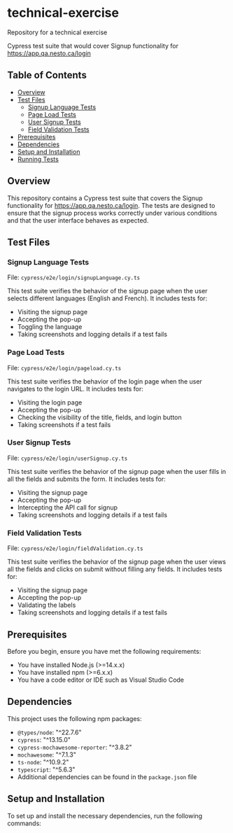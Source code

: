 # technical-exercise
Repository for a technical exercise

Cypress test suite that would cover Signup functionality for https://app.qa.nesto.ca/login

## Table of Contents
- [Overview](#overview)
- [Test Files](#test-files)
  - [Signup Language Tests](#signup-language-tests)
  - [Page Load Tests](#page-load-tests)
  - [User Signup Tests](#user-signup-tests)
  - [Field Validation Tests](#field-validation-tests)
- [Prerequisites](#prerequisites)
- [Dependencies](#dependencies)
- [Setup and Installation](#setup-and-installation)
- [Running Tests](#running-tests)

## Overview
This repository contains a Cypress test suite that covers the Signup functionality for https://app.qa.nesto.ca/login. The tests are designed to ensure that the signup process works correctly under various conditions and that the user interface behaves as expected.

## Test Files

### Signup Language Tests
File: `cypress/e2e/login/signupLanguage.cy.ts`

This test suite verifies the behavior of the signup page when the user selects different languages (English and French). It includes tests for:
- Visiting the signup page
- Accepting the pop-up
- Toggling the language
- Taking screenshots and logging details if a test fails

### Page Load Tests
File: `cypress/e2e/login/pageload.cy.ts`

This test suite verifies the behavior of the login page when the user navigates to the login URL. It includes tests for:
- Visiting the login page
- Accepting the pop-up
- Checking the visibility of the title, fields, and login button
- Taking screenshots if a test fails

### User Signup Tests
File: `cypress/e2e/login/userSignup.cy.ts`

This test suite verifies the behavior of the signup page when the user fills in all the fields and submits the form. It includes tests for:
- Visiting the signup page
- Accepting the pop-up
- Intercepting the API call for signup
- Taking screenshots and logging details if a test fails

### Field Validation Tests
File: `cypress/e2e/login/fieldValidation.cy.ts`

This test suite verifies the behavior of the signup page when the user views all the fields and clicks on submit without filling any fields. It includes tests for:
- Visiting the signup page
- Accepting the pop-up
- Validating the labels
- Taking screenshots and logging details if a test fails

## Prerequisites
Before you begin, ensure you have met the following requirements:
- You have installed Node.js (>=14.x.x)
- You have installed npm (>=6.x.x)
- You have a code editor or IDE such as Visual Studio Code

## Dependencies
This project uses the following npm packages:
- `@types/node`: "^22.7.6"
- `cypress`: "^13.15.0"
- `cypress-mochawesome-reporter`: "^3.8.2"
- `mochawesome`: "^7.1.3"
- `ts-node`: "^10.9.2"
- `typescript`: "^5.6.3"
- Additional dependencies can be found in the `package.json` file

## Setup and Installation
To set up and install the necessary dependencies, run the following commands: